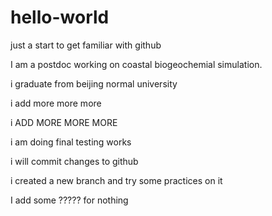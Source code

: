 # hello-world
just a start to get familiar with github

I am a postdoc working on coastal biogeochemial simulation.

i graduate from beijing normal university

i add more more more

i ADD MORE MORE MORE

i am doing final testing works

i will commit changes to github

i created a new branch and try some practices on it

I add some ????? for nothing

